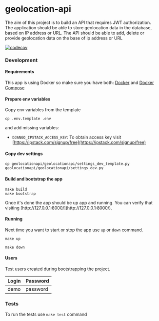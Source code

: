 # geolocation-api

The aim of this project is to build an API that requires JWT authorization. The
application should be able to store geolocation data in the database, based on IP address or URL.
The API should be able to add, delete or provide geolocation data on the base of ip address or URL

[![codecov](https://codecov.io/gh/dzbrozek/geolocation-api/branch/main/graph/badge.svg)](https://codecov.io/gh/dzbrozek/geolocation-api)


### Development

#### Requirements

This app is using Docker so make sure you have both: [Docker](https://docs.docker.com/install/)
and [Docker Compose](https://docs.docker.com/compose/install/)

#### Prepare env variables

Copy env variables from the template

```
cp .env.template .env
```

and add missing variables:

* `DJANGO_IPSTACK_ACCESS_KEY`: To obtain access key visit [https://ipstack.com/signup/free](https://ipstack.com/signup/free)


#### Copy dev settings

```
cp geolocationapi/geolocationapi/settings_dev_template.py geolocationapi/geolocationapi/settings_dev.py
```

#### Build and bootstrap the app

```
make build
make bootstrap
```

Once it's done the app should be up app and running. You can verify that visiting [http://127.0.0.1:8000/](http://127.0.0.1:8000/).

#### Running

Next time you want to start or stop the app use `up` or `down` command.

```
make up
```

```
make down
```

#### Users

Test users created during bootstrapping the project.

| Login    | Password |
|----------|----------|
| demo     | password |

### Tests

To run the tests use `make test` command
